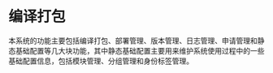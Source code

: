 # 编译打包

本系统的功能主要包括编译打包、部署管理、版本管理、日志管理、申请管理和静态基础配置等几大块功能，其中静态基础配置主要用来维护系统使用过程中的一些基础配置信息，包括模块管理、分组管理和身份标签管理。

